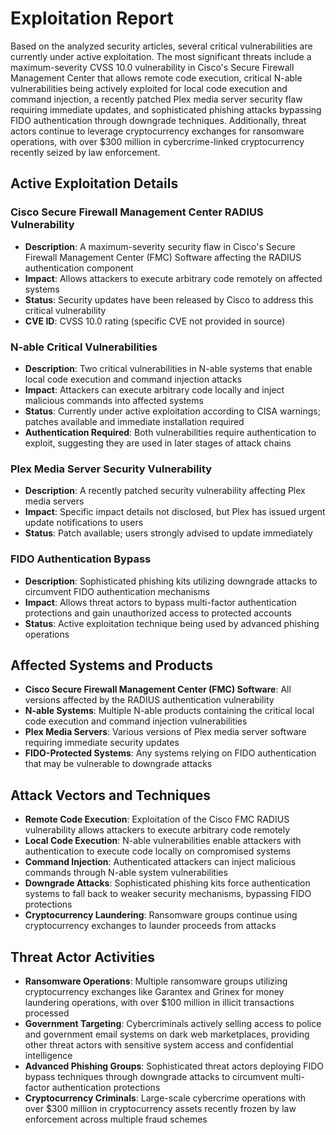 # Exploitation Report

Based on the analyzed security articles, several critical vulnerabilities are currently under active exploitation. The most significant threats include a maximum-severity CVSS 10.0 vulnerability in Cisco's Secure Firewall Management Center that allows remote code execution, critical N-able vulnerabilities being actively exploited for local code execution and command injection, a recently patched Plex media server security flaw requiring immediate updates, and sophisticated phishing attacks bypassing FIDO authentication through downgrade techniques. Additionally, threat actors continue to leverage cryptocurrency exchanges for ransomware operations, with over $300 million in cybercrime-linked cryptocurrency recently seized by law enforcement.

## Active Exploitation Details

### Cisco Secure Firewall Management Center RADIUS Vulnerability
- **Description**: A maximum-severity security flaw in Cisco's Secure Firewall Management Center (FMC) Software affecting the RADIUS authentication component
- **Impact**: Allows attackers to execute arbitrary code remotely on affected systems
- **Status**: Security updates have been released by Cisco to address this critical vulnerability
- **CVE ID**: CVSS 10.0 rating (specific CVE not provided in source)

### N-able Critical Vulnerabilities
- **Description**: Two critical vulnerabilities in N-able systems that enable local code execution and command injection attacks
- **Impact**: Attackers can execute arbitrary code locally and inject malicious commands into affected systems
- **Status**: Currently under active exploitation according to CISA warnings; patches available and immediate installation required
- **Authentication Required**: Both vulnerabilities require authentication to exploit, suggesting they are used in later stages of attack chains

### Plex Media Server Security Vulnerability
- **Description**: A recently patched security vulnerability affecting Plex media servers
- **Impact**: Specific impact details not disclosed, but Plex has issued urgent update notifications to users
- **Status**: Patch available; users strongly advised to update immediately

### FIDO Authentication Bypass
- **Description**: Sophisticated phishing kits utilizing downgrade attacks to circumvent FIDO authentication mechanisms
- **Impact**: Allows threat actors to bypass multi-factor authentication protections and gain unauthorized access to protected accounts
- **Status**: Active exploitation technique being used by advanced phishing operations

## Affected Systems and Products

- **Cisco Secure Firewall Management Center (FMC) Software**: All versions affected by the RADIUS authentication vulnerability
- **N-able Systems**: Multiple N-able products containing the critical local code execution and command injection vulnerabilities
- **Plex Media Servers**: Various versions of Plex media server software requiring immediate security updates
- **FIDO-Protected Systems**: Any systems relying on FIDO authentication that may be vulnerable to downgrade attacks

## Attack Vectors and Techniques

- **Remote Code Execution**: Exploitation of the Cisco FMC RADIUS vulnerability allows attackers to execute arbitrary code remotely
- **Local Code Execution**: N-able vulnerabilities enable attackers with authentication to execute code locally on compromised systems
- **Command Injection**: Authenticated attackers can inject malicious commands through N-able system vulnerabilities
- **Downgrade Attacks**: Sophisticated phishing kits force authentication systems to fall back to weaker security mechanisms, bypassing FIDO protections
- **Cryptocurrency Laundering**: Ransomware groups continue using cryptocurrency exchanges to launder proceeds from attacks

## Threat Actor Activities

- **Ransomware Operations**: Multiple ransomware groups utilizing cryptocurrency exchanges like Garantex and Grinex for money laundering operations, with over $100 million in illicit transactions processed
- **Government Targeting**: Cybercriminals actively selling access to police and government email systems on dark web marketplaces, providing other threat actors with sensitive system access and confidential intelligence
- **Advanced Phishing Groups**: Sophisticated threat actors deploying FIDO bypass techniques through downgrade attacks to circumvent multi-factor authentication protections
- **Cryptocurrency Criminals**: Large-scale cybercrime operations with over $300 million in cryptocurrency assets recently frozen by law enforcement across multiple fraud schemes